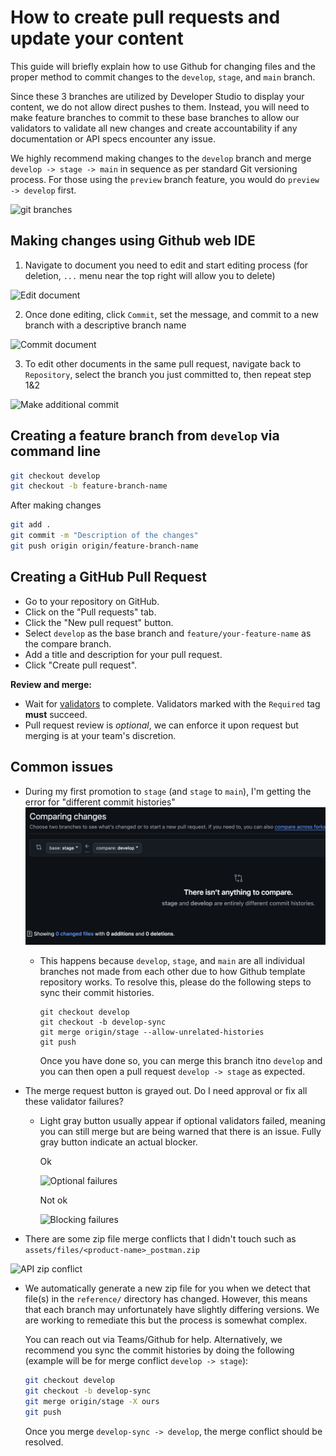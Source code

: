 # How to create pull requests and update your content

This guide will briefly explain how to use Github for changing files and the proper method to commit changes to the `develop`, `stage`, and `main` branch.

Since these 3 branches are utilized by Developer Studio to display your content, we do not allow direct pushes to them. Instead, you will need to make feature branches to commit to these base branches to allow our validators to validate all new changes and create accountability if any documentation or API specs encounter any issue.

We highly recommend making changes to the `develop` branch and merge `develop -> stage -> main` in sequence as per standard Git versioning process. For those using the `preview` branch feature, you would do `preview -> develop` first.

![git branches](assets/images/github/github-branches.png "git branches")

## Making changes using Github web IDE

1. Navigate to document you need to edit and start editing process (for deletion, `...` menu near the top right will allow you to delete)

  ![Edit document](assets/images/github/edit-document.png)

2. Once done editing, click `Commit`, set the message, and commit to a new branch with a descriptive branch name
  
  ![Commit document](assets/images/github/commit-changes.png)

3. To edit other documents in the same pull request, navigate back to `Repository`, select the branch you just committed to, then repeat step 1&2

  ![Make additional commit](assets/images/github/select-branch.png)

## Creating a feature branch from `develop` via command line

```bash
git checkout develop
git checkout -b feature-branch-name
```

After making changes

```bash
git add .
git commit -m "Description of the changes"
git push origin origin/feature-branch-name
```

## Creating a GitHub Pull Request

- Go to your repository on GitHub.
- Click on the "Pull requests" tab.
- Click the "New pull request" button.
- Select `develop` as the base branch and `feature/your-feature-name` as the compare branch.
- Add a title and description for your pull request.
- Click "Create pull request".

**Review and merge:**

- Wait for [validators](validator/studio-validators.md) to complete. Validators marked with the `Required` tag **must** succeed.
- Pull request review is _optional_, we can enforce it upon request but merging is at your team's discretion.

## Common issues

* During my first promotion to `stage` (and `stage` to `main`), I'm getting the error for "different commit histories"
![Unrelated histories](assets/images/github/unrelated-histories.png)
  * This happens because `develop`, `stage`, and `main` are all individual branches not made from each other due to how Github template repository works. To resolve this, please do the following steps to sync their commit histories.

    ```
    git checkout develop
    git checkout -b develop-sync
    git merge origin/stage --allow-unrelated-histories
    git push
    ```

    Once you have done so, you can merge this branch itno `develop` and you can then open a pull request `develop -> stage` as expected.

* The merge request button is grayed out. Do I need approval or fix all these validator failures?
  * Light gray button usually appear if optional validators failed, meaning you can still merge but are being warned that there is an issue. Fully gray button indicate an actual blocker.

    Ok

    ![Optional failures](assets/images/github/optional-validator-failures.png "Ok to merge")
    
    Not ok

    ![Blocking failures](assets/images/github/blocked-merge.png "Blocked due to validator")

* There are some zip file merge conflicts that I didn't touch such as `assets/files/<product-name>_postman.zip`

![API zip conflict](assets/images/github/API-zip-conflict.png)

  * We automatically generate a new zip file for you when we detect that file(s) in the `reference/` directory has changed. However, this means that each branch may unfortunately have slightly differing versions. We are working to remediate this but the process is somewhat complex.

    You can reach out via Teams/Github for help. Alternatively, we recommend you sync the commit histories by doing the following (example will be for merge conflict `develop -> stage`):

    ```bash
    git checkout develop
    git checkout -b develop-sync
    git merge origin/stage -X ours
    git push
    ```

    Once you merge `develop-sync -> develop`, the merge conflict should be resolved.
